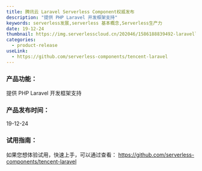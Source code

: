 ```yaml
---
title: 腾讯云 Laravel Serverless Component权威发布
description: "提供 PHP Laravel 开发框架支持"
keywords: serverless发展,serverless 基本概念,Serverless生产力
date: 19-12-24
thumbnail: https://img.serverlesscloud.cn/202046/1586188839492-laravellist-.png
categories:
  - product-release
useLink: 
  - https://github.com/serverless-components/tencent-laravel
---
```


### **产品功能**：
提供 PHP Laravel 开发框架支持


### **产品发布时间**：
19-12-24



### **试用指南**：
如果您想体验试用，快速上手，可以通过查看：
https://github.com/serverless-components/tencent-laravel

